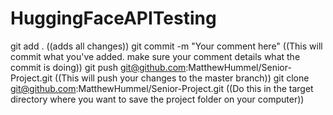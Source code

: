 # HuggingFaceAPITesting
git add . ((adds all changes))
git commit -m "Your comment here" ((This will commit what you've added. make sure your comment details what the commit is doing))
git push git@github.com:MatthewHummel/Senior-Project.git ((This will push your changes to the master branch))
git clone git@github.com:MatthewHummel/Senior-Project.git ((Do this in the target directory where you want to save the project folder on your computer))
